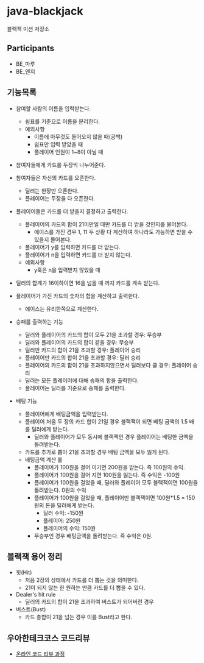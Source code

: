 # java-blackjack

블랙잭 미션 저장소


## Participants
* BE_마루
* BE_앤지

## 기능목록
* 참여할 사람의 이름을 입력받는다. 
  * 쉼표를 기준으로 이름을 분리한다.
  * 예외사항
    * 이름에 아무것도 들어오지 않을 때(공백)
    * 쉼표만 입력 받았을 때
    * 플레이어 인원이 1~8이 아닐 때

* 참여자들에게 카드를 두장씩 나누어준다.
* 참여자들은 자신의 카드를 오픈한다.
  * 딜러는 한장만 오픈한다.
  * 플레이어는 두장을 다 오픈한다.
* 플레이어들은 카드를 더 받을지 결정하고 출력한다.
  * 플레이어의 카드의 합이 21미만일 때만 카드를 더 받을 것인지를 물어본다.
    * 에이스를 가진 경우 1, 11 두 상황 다 계산하여 하나라도 가능하면 받을 수 있을지 물어본다.
  * 플레이어가 y를 입력하면 카드를 더 받는다.
  * 플레이어가 n을 입력하면 카드를 더 받지 않는다.
  * 예외사항
    * y혹은 n을 입력받지 않았을 때
* 딜러의 합계가 16이하이면 16을 넘을 때 까지 카드를 계속 받는다. 
* 플레이어가 가진 카드의 숫자의 합을 계산하고 출력한다. 
  * 에이스는 유리한쪽으로 계산한다.
* 승패를 출력하는 기능
  * 딜러와 플레이어의 카드의 합이 모두 21을 초과할 경우: 무승부
  * 딜러와 플레이어의 카드의 합이 같을 경우: 무승부
  * 딜러만 카드의 합이 21을 초과할 경우: 플레이어 승리
  * 플레이어만 카드의 합이 21을 초과할 경우: 딜러 승리
  * 플레이어의 카드의 합이 21을 초과하지않으면서 딜러보다 클 경우: 플레이어 승리
  * 딜러는 모든 플레이어에 대해 승패의 합을 출력한다.
  * 플레이어는 딜러를 기준으로 승패를 출력한다.

* 배팅 기능
  * 플레이어에게 배팅금액을 입력받는다.
  * 플레이어 처음 두 장의 카드 합이 21일 경우 블랙잭이 되면 베팅 금액의 1.5 배를 딜러에게 받는다.
    * 딜러와 플레이어가 모두 동시에 블랙잭인 경우 플레이어는 베팅한 금액을 돌려받는다.
  * 카드를 추가로 뽑아 21을 초과할 경우 배팅 금액을 모두 잃게 된다.
  * 배팅금액 계산 룰
    * 플레이어가 100원을 걸어 이기면 200원을 받는다. 즉 100원의 수익.
    * 플레이어가 100원을 걸어 지면 100원을 잃는다. 즉 수익은 -100원
    * 플레이어가 100원을 걸었을 때, 딜러와 플레이어 모두 블랙잭이면 100원을 돌려받는다. 0원의 수익
    * 플레이어가 100원을 걸었을 때, 플레이어만 블랙잭이면 100원*1.5 = 150원의 돈을 딜러에게 받는다.
      * 딜러 수익: -150원
      * 플레이어: 250원
      * 플레이어의 수익: 150원
    * 무승부인 경우 배팅금액을 돌려받는다. 즉 수익은 0원.


## 블랙잭 용어 정리
* 힛(Hit)
  * 처음 2장의 상태에서 카드를 더 뽑는 것을 의미한다. 
  * 21이 되지 않는 한 원하는 만큼 카드를 더 뽑을 수 있다.
* Dealer's hit rule
  * 딜러의 카드의 합이 21을 초과하여 버스트가 되어버린 경우
* 버스트(Bust)
  * 카드 총합이 21을 넘는 경우 이를 Bust라고 한다.
  
## 우아한테크코스 코드리뷰

- [온라인 코드 리뷰 과정](https://github.com/woowacourse/woowacourse-docs/blob/master/maincourse/README.md)

